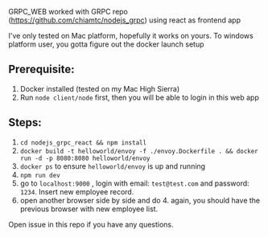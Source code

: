GRPC_WEB worked with GRPC repo (https://github.com/chiamtc/nodejs_grpc) using react as frontend app

I've only tested on Mac platform, hopefully it works on yours. To windows platform user, you gotta figure out the docker launch setup

## Prerequisite:
1. Docker installed (tested on my Mac High Sierra)
2. Run `node client/node` first, then you will be able to login in this web app


## Steps:
1. `cd nodejs_grpc_react && npm install` 
2. `docker build -t helloworld/envoy -f ./envoy.Dockerfile . && docker run -d -p 8080:8080 helloworld/envoy`
3. `docker ps` to ensure `helloworld/envoy` is up and running
4. `npm run dev`
5. go to `localhost:9000` , login with email: `test@test.com` and password: `1234`. Insert new employee record.
6. open another browser side by side and do 4. again, you should have the previous browser with new employee list.

Open issue in this repo if you have any questions.
